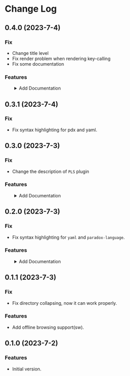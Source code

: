 # Change Log

<style>
    details {
        padding-left: 30px;
        text-align: left;
    }
</style>

## 0.4.0 (2023-7-4)

### Fix

-   Change title level
-   Fix render problem when rendering key-calling
-   Fix some documentation

### Features

<details>
    <summary>Add Documentation</summary>

-   Event Modding
    -   event_basic
    -   event_debug
    -   event_overview
    -   further
    -   scope
    -   tool
-   links(links to utils)

</details>

## 0.3.1 (2023-7-4)

### Fix

-   Fix syntax highlighting for pdx and yaml.

## 0.3.0 (2023-7-3)

### Fix

-   Change the description of `PLS` plugin

### Features

<details>
    <summary>Add Documentation</summary>

-   Common Modding
    -   archaeology
        -   artifact_ations
        -   archaeological_site_types
        -   relics
    -   colossus
    -   planet_classes
    -   ship
        -   component_sets
        -   component_templates
        -   section_templates
        -   ship_sizes

</details>

## 0.2.0 (2023-7-3)

### Fix

-   Fix syntax highlighting for `yaml` and `paradox-language`.

### Features

<details>
    <summary>Add Documentation</summary>

-   localisation
    -   mod_basic
    -   your_first_mod
    -   Common Modding
        -   agendas
        -   armies
        -   ascension_perks
        -   buildings
        -   casus_belli
        -   edicts
        -   goverments
        -   policies
        -   pop_jobs
        -   technology
        -   traits
        -   war_goals

</details>

## 0.1.1 (2023-7-3)

### Fix

-   Fix directory collapsing, now it can work properly.

### Features

-   Add offline browsing support(sw).

## 0.1.0 (2023-7-2)

### Features

-   Initial version.
